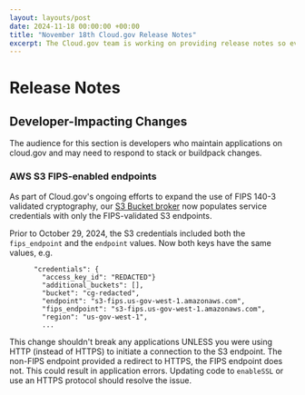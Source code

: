```yaml
---
layout: layouts/post
date: 2024-11-18 00:00:00 +00:00
title: "November 18th Cloud.gov Release Notes"
excerpt: The Cloud.gov team is working on providing release notes so everyone can see new features and updates.
---
```


# Release Notes

## Developer-Impacting Changes

The audience for this section is developers who maintain applications on cloud.gov and may need to respond to stack or buildpack changes.

### AWS S3 FIPS-enabled endpoints

As part of Cloud.gov's ongoing efforts to expand the use of FIPS 140-3 validated cryptography,
our [S3 Bucket broker](https://cloud.gov/docs/services/s3/) now populates service credentials
with only the FIPS-validated S3 endpoints.

Prior to October 29, 2024, the S3 credentials included both the `fips_endpoint`
and the `endpoint` values. Now both keys have the same values, e.g.

```
      "credentials": {
        "access_key_id": "REDACTED"}
        "additional_buckets": [],
        "bucket": "cg-redacted",
        "endpoint": "s3-fips.us-gov-west-1.amazonaws.com",
        "fips_endpoint": "s3-fips.us-gov-west-1.amazonaws.com",
        "region": "us-gov-west-1",
		...
```

This change shouldn't break any applications UNLESS you were using HTTP (instead of HTTPS)
to initiate a connection to the S3 endpoint. The non-FIPS endpoint provided
a redirect to HTTPS, the FIPS endpoint does not. This could result in application
errors. Updating code to `enableSSL` or use an HTTPS protocol should resolve the issue.
